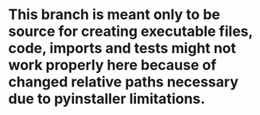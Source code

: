 # This branch is meant only to be source for creating executable files, code, imports and tests might not work properly here because of changed relative paths necessary due to pyinstaller limitations.
